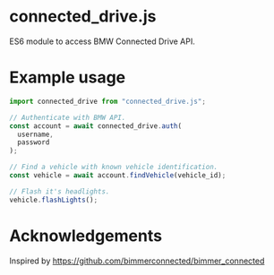 # connected_drive.js
ES6 module to access BMW Connected Drive API.

# Example usage
```javascript
import connected_drive from "connected_drive.js";

// Authenticate with BMW API.
const account = await connected_drive.auth(
  username,
  password
);

// Find a vehicle with known vehicle identification.
const vehicle = await account.findVehicle(vehicle_id);

// Flash it's headlights.
vehicle.flashLights();
```

# Acknowledgements
Inspired by https://github.com/bimmerconnected/bimmer_connected
